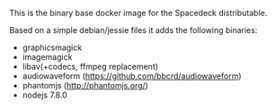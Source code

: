 This is the binary base docker image for the Spacedeck distributable.

Based on a simple debian/jessie files it adds the following binaries:
- graphicsmagick
- imagemagick 
- libav(+codecs, ffmpeg replacement)
- audiowaveform (https://github.com/bbcrd/audiowaveform)
- phantomjs (http://phantomjs.org/)
- nodejs 7.8.0
